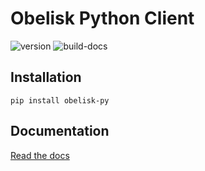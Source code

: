 # Obelisk Python Client

![version](https://img.shields.io/pypi/v/obelisk-py)
![build-docs](https://img.shields.io/github/workflow/status/predict-idlab/obelisk-python/pages%20build%20and%20deployment?label=docs)

## Installation

```
pip install obelisk-py
```

## Documentation

[Read the docs](https://predict-idlab.github.io/obelisk-python/)